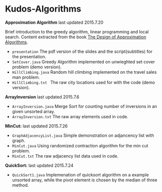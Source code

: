 # Kudos-Algorithms

**Approximation Algorithm** last updated 2015.7.20

Brief introduction to the greedy algorithm, linear programming and local search. Content extracted from the book [The Design of Approximation Algorithms](http://www.designofapproxalgs.com/).    

- `presentation` The pdf version of the slides and the script(subtitles) for the presentation.
- `SetCover.java` Greedy Algorithm implemented on unwieghted set cover problem (demo version).
- `HillClimbing.java` Random hill climbing implemented on the travel sales man problem.
- `HillClimbing.txt ` The raw city locations used for with the code (demo version). 

**ArrayInversion** last updated 2015.7.6

- `ArrayInversion.java` Merge Sort for counting number of inversions in an given unsorted array.
- `ArrayInversion.txt`  The raw array elements used in code.

**MinCut:** last updated 2015.7.26

- `GraphAdjacencyList.java` Simple demonstration on adjancency list with graph.
- `MinCut.java` Using randomized contraction algorithm for the min cut problem.
- `MinCut.txt`  The raw adjacency list data used in code.

**QuickSort:** last updated 2015.7.24

- `QuickSort1.java` Implemenation of quicksort algorithm on a example unsorted array, while the pivot element is chosen by the median of three method. 

